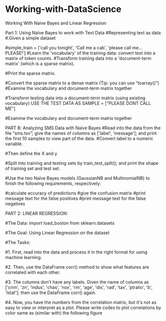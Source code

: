 # Working-with-DataScience
Working With Naive Bayes and Linear Regression

Part 1: Using Naïve Bayes to work with Text Data
#Representing text as data 
#.Given a simple dataset

#simple_train = ['call you tonight', 'Call me a cab', 'please call me... PLEASE!']
#Learn the 'vocabulary' of the training data: convert text into a matrix of token counts.
#Transform training data into a 'document-term matrix' (which is a sparse matrix).

#Print the sparse matrix.

#Convert the sparse matrix to a dense matrix (Tip: you can use “toarray()”)
#Examine the vocabulary and document-term matrix together

#Transform testing data into a document-term matrix (using existing vocabulary)
USE THE TEST DATA AS 
SAMPLE = ["PLEASE DONT CALL ME"]

#Examine the vocabulary and document-term matrix together



PART B: Analyzing SMS Data with Naive Bayes
#Read into the data from the file “sms.tsv”; give the names of columns as ['label', 'message']; and print the first 10 samples to view part of the data.
#Convert label to a numeric variable.

#Then define the X and y

#Split into training and testing sets by train_test_split(); and print the shape of training set and test set.

#Use the two Naïve Bayes models (GaussianNB and MultinomialNB) to finish the following requirements, respectively:

#calculate accuracy of predictions
#give the confusion matrix
#print message text for the false positives
#print message text for the false negatives

PART 2: LINEAR REGRESSION:

#The Data: import load_boston from sklearn.datasets 

#The Goal: Using Linear Regression on the dataset

#The Tasks:

#1.  First, read into the data and process it in the right format for using machine learning.

#2. Then, use the DataFrame corr() method to show what features are correlated with each other.

#3. The columns don't have any labels. Given the name of columns as ['crim', 'zn', 'indus', 'chas', 'nox', 'rm', 'age', 'dis', 'rad', 'tax', 'ptratio', 'b', 'lstat']; then use the DataFrame corr() again.

#4. Now, you have the numbers from the correlation matrix, but it's not as easy to view or interpret as a plot. Please write codes to plot correlations by color same as (similar with) the following figure
